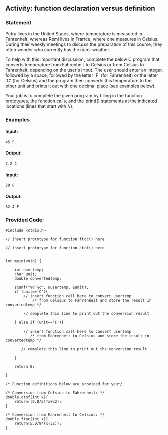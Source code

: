 ## Activity: function declaration versus definition

### Statement

Petra lives in the United States, where temperature is measured in Fahrenheit, whereas Rémi lives in France, where one measures in Celsius. During their weekly meetings to discuss the preparation of this course, they often wonder who currently has the nicer weather.

To help with this important discussion, complete the below C program that converts temperature from Fahrenheit to Celsius or from Celsius to Fahrenheit, depending on the user's input. The user should enter an integer, followed by a space, followed by the letter 'F' (for Fahrenheit) or the letter 'C' (for Celsius) and the program then converts this temperature to the other unit and prints it out with one decimal place (see examples below).

Your job is to complete the given program by filling in the function prototypes, the function calls, and the printf() statements at the indicated locations (lines that start with //).

### Examples

#### Input:
    45 F
#### Output:
    7.2 C
#### Input:
    28 C
#### Output:
    82.4 F

### Provided Code:

    #include <stdio.h>

    // insert prototype for function ftoc() here

    // insert prototype for function ctof() here


    int main(void) {

        int usertemp;
        char unit;
        double convertedtemp;

        scanf("%d %c", &usertemp, &unit);
        if (unit=='C'){
            // insert function call here to convert usertemp 
                /* from Celsius to Fahrenheit and store the result in convertedtemp */

            // complete this line to print out the conversion result

        } else if (unit=='F'){

            // insert function call here to convert usertemp 
               /* from Fahrenheit to Celsius and store the result in convertedtemp */
        
           // complete this line to print out the conversion result
        
        }

        return 0;

    }

    /* Function definitions below are provided for you*/

    /* Conversion from Celsius to Fahrenheit: */
    double ctof(int x){
        return((9.0/5)*x+32);
    }

    /* Conversion from Fahrenheit to Celsius: */
    double ftoc(int x){
        return(5.0/9*(x-32));
    }
